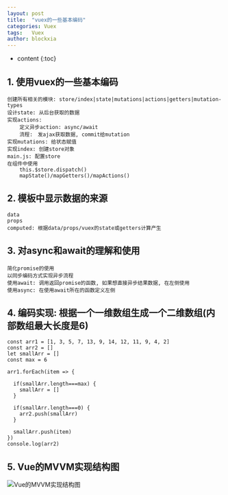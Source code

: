 ```yaml
---
layout: post
title:  "vuex的一些基本编码"
categories: Vuex
tags:   Vuex
author: blockxia
---
```


* content
{:toc}

## 1. 使用vuex的一些基本编码
	创建所有相关的模块: store/index|state|mutations|actions|getters|mutation-types
    设计state: 从后台获取的数据
    实现actions: 
        定义异步action: async/await
        流程:　发ajax获取数据, commit给mutation
    实现mutations: 给状态赋值
    实现index: 创建store对象
    main.js: 配置store
	在组件中使用
		this.$store.dispatch()
		mapState()/mapGetters()/mapActions()  

## 2. 模板中显示数据的来源 
	data
	props
	computed: 根据data/props/vuex的state或getters计算产生

## 3. 对async和await的理解和使用
	简化promise的使用
	以同步编码方式实现异步流程
	使用await: 调用返回promise的函数, 如果想直接异步结果数据, 在左侧使用
	使用async: 在使用await所在的函数定义左侧

## 4. 编码实现: 根据一个一维数组生成一个二维数组(内部数组最大长度是6) 
	const arr1 = [1, 3, 5, 7, 13, 9, 14, 12, 11, 9, 4, 2]
	const arr2 = []
	let smallArr = []
	const max = 6
	
	arr1.forEach(item => {

	  if(smallArr.length===max) {
	    smallArr = []
	  }

	  if(smallArr.length===0) {
	    arr2.push(smallArr)
	  }

	  smallArr.push(item)
	})
	console.log(arr2)


## 5. Vue的MVVM实现结构图
![Vue的MVVM实现结构图](https://i.imgur.com/6o73Ujg.png)